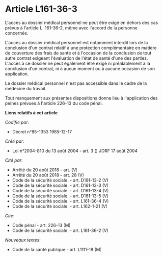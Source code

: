 # Article L161-36-3

L'accès au dossier médical personnel ne peut être exigé en dehors des cas prévus à l'article L. 161-36-2, même avec l'accord
de la personne concernée.

L'accès au dossier médical personnel est notamment interdit lors de la conclusion d'un contrat relatif à une protection
complémentaire en matière de couverture des frais de santé et à l'occasion de la conclusion de tout autre contrat exigeant
l'évaluation de l'état de santé d'une des parties. L'accès à ce dossier ne peut également être exigé ni préalablement à la
conclusion d'un contrat, ni à aucun moment ou à aucune occasion de son application.

Le dossier médical personnel n'est pas accessible dans le cadre de la médecine du travail.

Tout manquement aux présentes dispositions donne lieu à l'application des peines prévues à l'article 226-13 du code pénal.

**Liens relatifs à cet article**

_Codifié par_:

  - Décret n°85-1353 1985-12-17

_Créé par_:

  - Loi n°2004-810 du 13 août 2004 - art. 3 () JORF 17 août 2004

_Cité par_:

  - Arrêté du 20 août 2018 - art. (V)
  - Arrêté du 20 août 2018 - art. 28 (V)
  - Code de la sécurité sociale. - art. D161-13-2 (V)
  - Code de la sécurité sociale. - art. D161-13-3 (V)
  - Code de la sécurité sociale. - art. D161-13-4 (V)
  - Code de la sécurité sociale. - art. D161-13-5 (V)
  - Code de la sécurité sociale. - art. L161-36-4 (V)
  - Code de la sécurité sociale. - art. L162-1-21 (V)

_Cite_:

  - Code pénal - art. 226-13 (M)
  - Code de la sécurité sociale. - art. L161-36-2 (V)

_Nouveaux textes_:

  - Code de la santé publique - art. L1111-18 (M)
